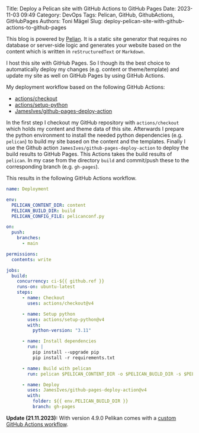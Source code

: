 Title: Deploy a Pelican site with GitHub Actions to GitHub Pages
Date: 2023-11-03 09:49
Category: DevOps
Tags: Pelican, GitHub, GithubActions, GitHubPages
Authors: Toni Mägel
Slug: deploy-pelican-site-with-github-actions-to-github-pages

This blog is powered by [Pelian](https://getpelican.com/). It is a static site generator that requires no database or server-side logic and generates your website based on the content which is written in `reStructuredText` or `Markdown`.

I host this site with GitHub Pages. So I though its the best choice to automatically deploy my changes (e.g. content or theme/template) and update my site as well on GitHub Pages by using GitHub Actions.

My deployment workflow based on the following GitHub Actions:

- [actions/checkout](https://github.com/actions/checkout)
- [actions/setup-python](https://github.com/actions/setup-python)
- [JamesIves/github-pages-deploy-action](https://github.com/JamesIves/github-pages-deploy-action)

In the first step I checkout my GitHub repository with `actions/checkout` which holds my content and theme data of this site. Afterwards I prepare the python environment to install the needed python dependencies (e.g. `pelican`) to build my site based on the content and the templates. Finally I use the Github action `JamesIves/github-pages-deploy-action` to deploy the build results to GitHub Pages. This Actions takes the build results of `pelican`. In my case from the directory `build` and commit/push these to the corresponding branch (e.g. `gh-pages`).

This results in the following GitHub Actions workflow.

```yaml
name: Deployment

env:
  PELICAN_CONTENT_DIR: content
  PELICAN_BUILD_DIR: build
  PELICAN_CONFIG_FILE: pelicanconf.py

on:
  push:
    branches:
      - main

permissions:
  contents: write

jobs:
  build:
    concurrency: ci-${{ github.ref }}
    runs-on: ubuntu-latest
    steps:
      - name: Checkout
        uses: actions/checkout@v4

      - name: Setup python
        uses: actions/setup-python@v4
        with:
          python-version: "3.11"

      - name: Install dependencies
        run: |
          pip install --upgrade pip
          pip install -r requirements.txt

      - name: Build with pelican
        run: pelican $PELICAN_CONTENT_DIR -o $PELICAN_BUILD_DIR -s $PELICAN_CONFIG_FILE

      - name: Deploy
        uses: JamesIves/github-pages-deploy-action@v4
        with:
          folder: ${{ env.PELICAN_BUILD_DIR }}
          branch: gh-pages
```

**Update (21.11.2023):** With version 4.9.0 Pelikan comes with a [custom GitHub Actions workflow](https://docs.getpelican.com/en/4.9.1/tips.html#publishing-to-github-pages-using-a-custom-github-actions-workflow).
